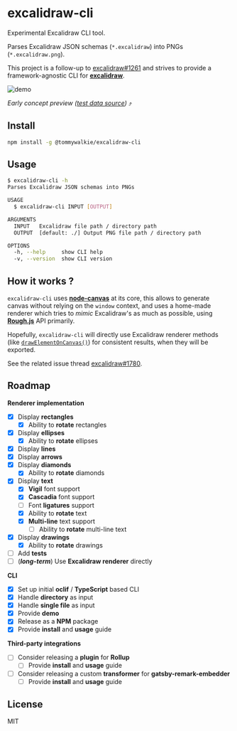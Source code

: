 # excalidraw-cli

Experimental Excalidraw CLI tool.

Parses Excalidraw JSON schemas (`*.excalidraw`) into PNGs (`*.excalidraw.png`).

This project is a follow-up to [excalidraw#1261](https://github.com/excalidraw/excalidraw/issues/1261) and strives to provide a framework-agnostic CLI for **[excalidraw](https://github.com/excalidraw/excalidraw)**.

![demo](https://raw.githubusercontent.com/tommywalkie/excalidraw-cli/master/.github/assets/demo.gif)

_Early concept preview ([test data source]("https://github.com/tommywalkie/excalidraw-cli/blob/master/.github/assets/test.excalidraw"))_ ⤴️

## Install

```bash
npm install -g @tommywalkie/excalidraw-cli
```

## Usage

```bash
$ excalidraw-cli -h
Parses Excalidraw JSON schemas into PNGs

USAGE
  $ excalidraw-cli INPUT [OUTPUT]

ARGUMENTS
  INPUT   Excalidraw file path / directory path
  OUTPUT  [default: ./] Output PNG file path / directory path

OPTIONS
  -h, --help     show CLI help
  -v, --version  show CLI version
```

## How it works ?

`excalidraw-cli` uses **[node-canvas](https://github.com/Automattic/node-canvas)** at its core, this allows to generate canvas without relying on the `window` context, and uses a home-made renderer which tries to _mimic_ Excalidraw's as much as possible, using [**Rough.js**](https://roughjs.com/) API primarily.

Hopefully, `excalidraw-cli` will directly use Excalidraw renderer methods (like [`drawElementOnCanvas()`](https://github.com/excalidraw/excalidraw/blob/046c0818c5b39b78c70646b5f9a1c28f31787694/src/renderer/renderElement.ts#L86-L153)) for consistent results, when they will be exported. 

See the related issue thread [excalidraw#1780](https://github.com/excalidraw/excalidraw/issues/1780).

## Roadmap

**Renderer implementation**

- [x] Display **rectangles**
  - [x] Ability to **rotate** rectangles
- [x] Display **ellipses**
  - [x] Ability to **rotate** ellipses
- [x] Display **lines**
- [x] Display **arrows**
- [x] Display **diamonds**
  - [x] Ability to **rotate** diamonds
- [x] Display **text**
  - [x] **Vigil** font support
  - [x] **Cascadia** font support
  - [ ] Font **ligatures** support
  - [x] Ability to **rotate** text
  - [x] **Multi-line** text support
    - [ ] Ability to **rotate** multi-line text
- [x] Display **drawings**
  - [x] Ability to **rotate** drawings
- [ ] Add **tests**
- [ ] (**_long-term_**) Use **Excalidraw renderer** directly

**CLI**

- [x] Set up initial **oclif** / **TypeScript** based CLI
- [x] Handle **directory** as input
- [x] Handle **single file** as input
- [x] Provide **demo**
- [x] Release as a **NPM** package
- [x] Provide **install** and **usage** guide

**Third-party integrations**
- [ ] Consider releasing a **plugin** for **Rollup**
  - [ ] Provide **install** and **usage** guide
- [ ] Consider releasing a custom **transformer** for **gatsby-remark-embedder**
  - [ ] Provide **install** and **usage** guide

## License

MIT
